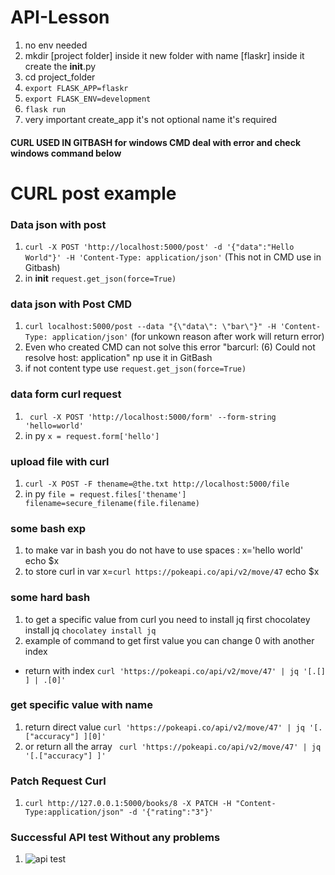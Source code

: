# API-Lesson

1. no env needed
2. mkdir [project folder] inside it new folder with name [flaskr] inside it create the __init__.py
3. cd project_folder 
4. ```export FLASK_APP=flaskr```
5. ```export FLASK_ENV=development```
6. ```flask run```
7. very important  create_app it's not optional name it's required 


#### CURL USED IN GITBASH for windows CMD deal with error and check windows command below

# CURL post example 


### Data json with post 

1. ```curl -X POST 'http://localhost:5000/post' -d '{"data":"Hello World"}' -H 'Content-Type: application/json'``` (This not in CMD use in Gitbash)
2. in __init__ ```request.get_json(force=True)```

### data json with Post CMD
1. ```curl localhost:5000/post --data "{\"data\": \"bar\"}" -H 'Content-Type: application/json'``` (for unkown reason after work will return error)
2.  Even who created CMD can not solve this error "barcurl: (6) Could not resolve host: application" np use it in GitBash
3. if not content type use ```request.get_json(force=True)```


### data form curl request
1. ``` curl -X POST 'http://localhost:5000/form' --form-string 'hello=world'```
2. in py ```x = request.form['hello']```


### upload file with curl
1. ```curl -X POST -F thename=@the.txt http://localhost:5000/file```
2. in py ```file = request.files['thename'] filename=secure_filename(file.filename) ```


### some bash exp 
1. to make var in bash you do not have to use spaces : x='hello world'  echo $x
2. to store curl in var x=`curl https://pokeapi.co/api/v2/move/47` echo $x

### some hard bash
1. to get a specific value from curl you need to install jq first chocolatey install jq ```chocolatey install jq```
2. example of command to get first value you can change 0 with another index  
*  return with index ```curl 'https://pokeapi.co/api/v2/move/47' | jq '[.[] ] | .[0]'```


### get specific value with name 

1.  return direct value ```curl 'https://pokeapi.co/api/v2/move/47' | jq '[.["accuracy"] ][0]'```  
2. or return all the array ``` curl 'https://pokeapi.co/api/v2/move/47' | jq '[.["accuracy"] ]'```


### Patch Request Curl
1.  ```curl http://127.0.0.1:5000/books/8 -X PATCH -H "Content-Type:application/json" -d '{"rating":"3"}'```


### Successful API test Without any problems
1. ![api test](https://github.com/[MahmoudHegazi]/[API-Lesson]/my_api_test.JPG?raw=true)
